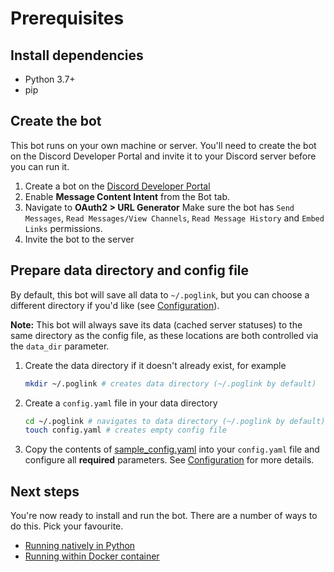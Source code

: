 
# Prerequisites
## Install dependencies

- Python 3.7+
- pip

## Create the bot

This bot runs on your own machine or server. You'll need to create the bot on the Discord Developer Portal and invite it to your Discord server before you can run it.
1. Create a bot on the [Discord Developer Portal](https://discordapp.com/developers/)
2. Enable **Message Content Intent** from the Bot tab. 
3. Navigate to **OAuth2 > URL Generator** Make sure the bot has `Send Messages`, `Read Messages/View Channels`, `Read Message History` and `Embed Links` permissions.
4. Invite the bot to the server

## Prepare data directory and config file

By default, this bot will save all data to `~/.poglink`, but you can choose a different directory if you'd like (see [Configuration](https://github.com/FM-17/poglink/blob/main/docs/configuration.md)). 

**Note:** This bot will always save its data (cached server statuses) to the same directory as the config file, as these locations are both controlled via the `data_dir` parameter.

1. Create the data directory if it doesn't already exist, for example
  
    ```bash
    mkdir ~/.poglink # creates data directory (~/.poglink by default)
    ```

2. Create a `config.yaml` file in your data directory

    ```bash
    cd ~/.poglink # navigates to data directory (~/.poglink by default)
    touch config.yaml # creates empty config file
    ```

3. Copy the contents of [sample_config.yaml](https://github.com/FM-17/poglink/blob/main/sample-config.yaml) into your `config.yaml` file and configure all **required** parameters. See [Configuration](https://github.com/FM-17/poglink/blob/main/docs/configuration.md) for more details.

## Next steps
You're now ready to install and run the bot. There are a number of ways to do this. Pick your favourite.

- [Running natively in Python](https://github.com/FM-17/poglink/blob/main/docs/native-installation.md)
- [Running within Docker container](https://github.com/FM-17/poglink/blob/main/docs/docker-installation.md)
